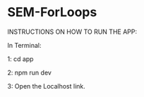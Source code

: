 # SEM-ForLoops

INSTRUCTIONS ON HOW TO RUN THE APP:

In Terminal:

1: cd app
 
2: npm run dev

3: Open the Localhost link.

